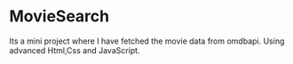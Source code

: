 # MovieSearch

Its a mini project where I have fetched the movie data from omdbapi.
Using advanced Html,Css and JavaScript.  
